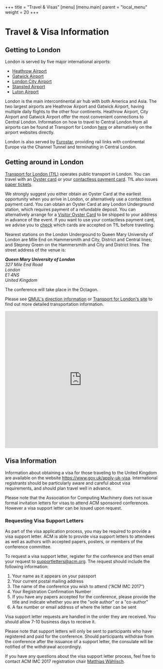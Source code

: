 +++
title = "Travel & Visas"
[menu]
[menu.main]
  parent = "local_menu"
  weight = 20
+++

# Travel & Visa Information

## Getting to London

London is served by five major international airports:

* [Heathrow Airport](http://www.heathrowairport.com)
* [Gatwick Airport](http://www.gatwickairport.com)
* [London City Airport](http://www.londoncityairport.com)
* [Stansted Airport](http://www.stanstedairport.com)
* [Luton Airport](http://www.london-luton.co.uk)
 
London is the main intercontinental air hub with both America and Asia. The two largest airports are Heathrow Airport and Gatwick Airport, having multiple daily flights to the other four continents. Heathrow Airport, City Airport and Gatwick Airport offer the most convenient connections to Central London. Information on how to travel to Central London from all airports can be found at Transport for London [here](https://www.tfl.gov.uk/travel-information/visiting-london/getting-to-london/london-airports) or alternatively on the airport websites directly.

London is also served by [Eurostar](http://www.eurostar.com), providing rail links with continental Europe via the Channel Tunnel and terminating in Central London. 

## Getting around in London

[Transport for London (TfL)](https://www.tfl.gov.uk) operates public transport in London. You can travel with an [Oyster card](https://tfl.gov.uk/fares-and-payments/oyster) or your [contactless payment card](https://tfl.gov.uk/fares-and-payments/contactless). TfL also issues [paper tickets](https://tfl.gov.uk/fares-and-payments/ways-to-pay/paper-tickets).

We strongly suggest you either obtain an Oyster Card at the earliest opportunity when you arrive in London, or alternatively use a contactless payment card. You can obtain an Oyster Card at any London Underground station, which requires payment of a refundable deposit. You can alternatively arrange for a [Visitor Oyster Card](https://tfl.gov.uk/travel-information/visiting-london/visitor-oyster-card) to be shipped to your address in advance of the event. If you want to use your contactless payment card, we advise you to [check](https://tfl.gov.uk/fares-and-payments/contactless/what-are-contactless-payment-cards) which cards are accepted on TfL before travelling.

Nearest stations on the London Underground to Queen Mary University of London are Mile End on Hammersmith and City, District and Central lines; and Stepney Green on the Hammersmith and City and District lines. The street address of the venue is:

<address>
<strong>Queen Mary University of London</strong><br>
327 Mile End Road<br>
London<br>
E1 4NS<br>
United Kingdom<br>
</address>

The conference will take place in the Octagon.

Please see [QMUL's direction information](http://www.qmul.ac.uk/about/howtofindus/mileend/index.html) or [Transport for London's site](https://tfl.gov.uk/) to find out more detailed transportation information.

<iframe width="100%" height="450" frameborder="0" style="border:0" src="https://www.google.com/maps/embed/v1/place?q=place_id:ChIJg7WONC8ddkgRxZCj7BigknA&key=AIzaSyAJUdWrwkJMeuvIL_jCw6PZSWtSWDlujzE" allowfullscreen></iframe>

## Visa Information

Information about obtaining a visa for those traveling to the United Kingdom are available on the website https://www.gov.uk/apply-uk-visa. International registrants should be particularly aware and careful about visa requirements, and should plan travel well in advance.

Please note that the Association for Computing Machinery does not issue formal invitation letters for visas to attend ACM sponsored conferences. However a visa support letter can be issued upon request.

### Requesting Visa Support Letters
As part of the visa application process, you may be required to provide a visa support letter. ACM is able to provide visa support letters to attendees as well as authors with accepted papers, posters, or members of the conference committee.

To request a visa support letter, register for the conference and then email your request to [supportletters@acm.org](mailto:supportletters@acm.org). The request should include the following information:

1. Your name as it appears on your passport
1. Your current postal mailing address
1. The name of the conference you wish to attend (“ACM IMC 2017”)
1. Your Registration Confirmation Number
1. If you have any papers accepted for the conference, please provide the title and indicate whether you are the "sole author" or a "co-author"
1. A fax number or email address of where the letter can be sent

Visa support letter requests are handled in the order they are received. You should allow 7-10 business days to receive it.

Please note that support letters will only be sent to participants who have registered and paid for the conference. Should participants withdraw from the conference after the issuance of a support letter, the consulate will be notified of the withdrawal accordingly.

If you have any questions about the visa support letter process, feel free to contact ACM IMC 2017 registration chair [Matthias Wählisch](mailto:m.waehlisch@fu-berlin.de).
